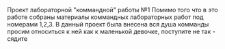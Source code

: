 Проект лабораторной "коммандной" работы №1
Помимо того что в это работе собраны материалы коммандных лабораторных работ под номерами 1,2,3. В данный проект была внесена вся душа комманды просим относиться к ней как к маленькой девочке, поступите не так - сядите
